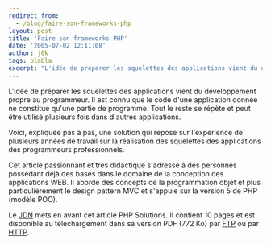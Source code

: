 ```yaml
---
redirect_from:
  - /blog/faire-son-frameworks-php
layout: post
title: 'Faire son frameworks PHP'
date: '2005-07-02 12:11:08'
author: j0k
tags: blabla
excerpt: "L'idée de préparer les squelettes des applications vient du développement propre au programmeur.   Il est connu que le code d'une application donnée ne constitue qu'une partie de programme. Tout le reste se répète et peut être utilisé plusieurs fois dans d'autres applications.  \n  \nVoici, expliquée pas à pas, une solution qui repose sur l'expérience de      …"
---
```


L'idée de préparer les squelettes des applications vient du développement propre au programmeur.   Il est connu que le code d'une application donnée ne constitue qu'une partie de programme. Tout le reste se répète et peut être utilisé plusieurs fois dans d'autres applications.

Voici, expliquée pas à pas, une solution qui repose sur l'expérience de plusieurs années de travail sur la réalisation des squelettes des applications des programmeurs professionnels.

Cet article passionnant et très didactique s'adresse à des personnes possédant déjà des bases dans le domaine de la conception des applications WEB.   Il aborde des concepts de la programmation objet et plus particulièrement le design pattern MVC et s'appuie sur la version 5 de PHP (modèle POO).

Le [JDN](http://php.developpez.com/sdjournal/framework/) mets en avant cet article PHP Solutions. Il contient 10 pages et est disponible au téléchargement dans sa version PDF (772 Ko) par [FTP](ftp://ftp-developpez.com/php/sdjournal/framework/Frameworki_FR.pdf) ou par [HTTP](http://php.ftp-developpez.com/sdjournal/framework/Frameworki_FR.pdf).
